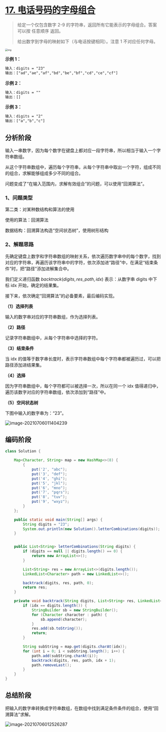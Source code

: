 # [17. 电话号码的字母组合](https://leetcode-cn.com/problems/letter-combinations-of-a-phone-number/)

> 给定一个仅包含数字 2-9 的字符串，返回所有它能表示的字母组合。答案可以按 任意顺序 返回。
>
> 给出数字到字母的映射如下（与电话按键相同）。注意 1 不对应任何字母。

<img src="https://cdn.jsdelivr.net/gh/shimengjie/image-repo//img/17_telephone_keypad.png" alt="img" style="zoom:50%;" />

**示例 1：**

```tex
输入：digits = "23"
输出：["ad","ae","af","bd","be","bf","cd","ce","cf"]
```

**示例 2：**

```tex
输入：digits = ""
输出：[]
```

**示例 3：**

```tex
输入：digits = "2"
输出：["a","b","c"]
```

## 分析阶段

输入一串数字，因为每个数字在键盘上都对应一段字符串，所以相当于输入一个字符串数组。

从这个字符串数组中，遍历每个字符串，从每个字符串中取出一个字符，组成不同的组合，求解能够组成多少不同的组合。

问题变成了“在输入范围内，求解有效组合”的问题，可以使用“回溯算法”。

### 1、问题类型

第二类：对某种数结构和算法的使用

使用的算法：回溯算法

数据结构：回溯算法构造“空间状态树”，使用树形结构

### 2、解题思路

先确定键盘上数字和字符串数组的映射关系，依次遍历数字串中的每个数字，找到对应的字符串，再遍历该字符串中的字符，依次添加进“路径”中，在满足“结束条件”时，把“路径”添加进解集合中。

我们定义递归函数 $backtrack(digits, res, path, idx)$ 表示：从数字串 digits 中下标 idx 开始，确定的结果集。

接下来，依次确定“回溯算法”的必备要素，最后编码实现。

**（1）选择列表**

输入的数字串对应的字符串数组，作为选择列表。

**（2）路径**

记录字符串数组中，从每个字符串中选择的字符。

**（3）结束条件**

当 idx 的值等于数字串长度时，表示字符串数组中每个字符串都被遍历过，可以把路径添加进结果集。

**（4）选择**

因为字符串数组中，每个字符都可以被选择一次，所以在同一个 idx 值得递归中，遍历该数字对应的字符串数组，依次添加到“路径”中。

**（5）空间状态树**

下图中输入的数字串为：“23”。

![image-20210706011404239](https://cdn.jsdelivr.net/gh/shimengjie/image-repo//img/image-20210706011404239.png)

## 编码阶段

```java
class Solution {

    Map<Character, String> map = new HashMap<>(8) {
        {
            put('2', "abc");
            put('3', "def");
            put('4', "ghi");
            put('5', "jkl");
            put('6', "mno");
            put('7', "pqrs");
            put('8', "tuv");
            put('9', "wxyz");
        }
    };

    public static void main(String[] args) {
        String digits = "23";
        System.out.println(new Solution().letterCombinations(digits));
    }


    public List<String> letterCombinations(String digits) {
        if (digits == null || digits.length() == 0) {
            return new ArrayList<>();
        }

        List<String> res = new ArrayList<>(digits.length());
        LinkedList<Character> path = new LinkedList<>();

        backtrack(digits, res, path, 0);
        return res;
    }

    private void backtrack(String digits, List<String> res, LinkedList<Character> path, int idx) {
        if (idx == digits.length()) {
            StringBuilder sb = new StringBuilder();
            for (Character character : path) {
                sb.append(character);
            }
            res.add(sb.toString());
            return;
        }

        String subString = map.get(digits.charAt(idx));
        for (int i = 0; i < subString.length(); i++) {
            path.add(subString.charAt(i));
            backtrack(digits, res, path, idx + 1);
            path.removeLast();
        }
    }
}
```

## 总结阶段

把输入的数字串转换成字符串数组，在数组中找到满足条件条件的组合，使用“回溯算法”求解。

![image-20210706012526287](https://cdn.jsdelivr.net/gh/shimengjie/image-repo//img/image-20210706012526287.png)
